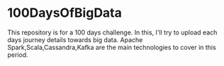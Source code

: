 # 100DaysOfBigData
This repository is for a 100 days challenge. In this, I'll try to upload each days journey details towards big data. Apache Spark,Scala,Cassandra,Kafka are the main technologies to cover in this period.
